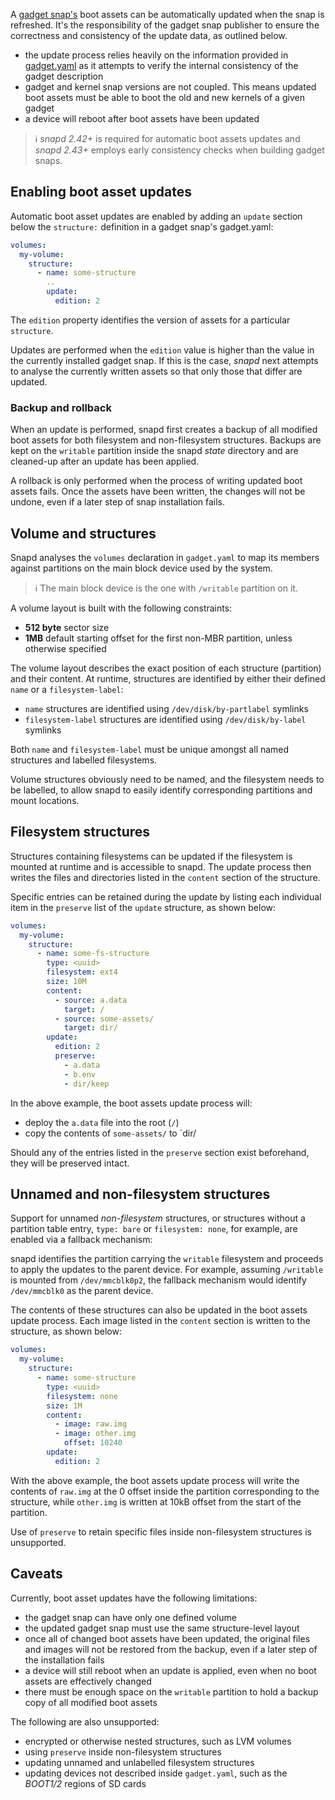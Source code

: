 A [gadget snap's](/t/the-gadget-snap/696) boot assets can be automatically updated when the snap is refreshed. It's the responsibility of the gadget snap publisher to ensure the correctness and consistency of the update data, as outlined below.

- the update process relies heavily on the information provided in [gadget.yaml](/t/the-gadget-snap/696#gadget.yaml) as it attempts to verify the internal consistency of the gadget description
- gadget and kernel snap versions are not coupled. This means updated boot assets must be able to boot the old and new kernels of a given gadget
- a device will reboot after boot assets have been updated

> :information_source: _snapd 2.42+_ is required for automatic boot assets updates and _snapd 2.43+_ employs early consistency checks when building gadget snaps.

## Enabling boot asset updates

Automatic boot asset updates are enabled by adding an `update` section below the `structure:` definition in a gadget snap's gadget.yaml:

```yaml
volumes:
  my-volume:
    structure:
      - name: some-structure
        ..
        update:
          edition: 2
```
The `edition` property identifies the version of assets for a particular `structure`.

Updates are performed when the `edition` value is higher than the value in the currently installed gadget snap. If this is the case, *snapd* next attempts to analyse the currently written assets so that only those that differ are updated.

### Backup and rollback

When an update is performed, snapd first creates a backup of all modified boot assets for both filesystem and non-filesystem structures. Backups are kept on the `writable` partition inside the snapd *state* directory and are cleaned-up after an update has been applied.

A rollback is only performed when the process of writing updated boot assets fails. Once the assets have been written, the changes will not be undone, even if a later step of snap installation fails.

## Volume and structures

Snapd analyses the `volumes` declaration in `gadget.yaml` to map its members against partitions on the main block device used by the system.

> :information_source:  The main block device is the one with `/writable` partition on it.

A volume layout is built with the following constraints:

- **512 byte** sector size
- **1MB** default starting offset for the first non-MBR partition, unless otherwise specified

The volume layout describes the exact position of each structure (partition) and their content. At runtime, structures are identified by either their defined `name` or a `filesystem-label`:

- `name` structures are identified using `/dev/disk/by-partlabel` symlinks
- `filesystem-label` structures are identified using `/dev/disk/by-label` symlinks

Both `name` and `filesystem-label` must be unique amongst all named structures and labelled filesystems.

Volume structures obviously need to be named, and the filesystem needs to be labelled, to allow snapd to easily identify corresponding partitions and mount locations.

## Filesystem structures

Structures containing filesystems can be updated if the filesystem is mounted at runtime and is accessible to snapd. The update process then writes the files and directories listed in the `content` section of the structure.

Specific entries can be retained during the update by listing each individual item in the `preserve` list of the `update` structure, as shown below:

```yaml
volumes:
  my-volume:
    structure:
      - name: some-fs-structure
        type: <uuid>
        filesystem: ext4
        size: 10M
        content:
          - source: a.data
            target: /
          - source: some-assets/
            target: dir/
        update:
          edition: 2
          preserve:
            - a.data
            - b.env
            - dir/keep
```

In the above example, the boot assets update process will:
- deploy the `a.data` file into the root (`/`)
- copy the contents of `some-assets/` to `dir/

Should any of the entries listed in the `preserve` section exist beforehand, they will be preserved intact.

## Unnamed and non-filesystem structures

Support for unnamed _non-filesystem_ structures, or structures without a partition table entry, `type: bare` or `filesystem: none`, for example, are enabled via a fallback mechanism:

snapd identifies the partition carrying the `writable` filesystem and proceeds to apply the updates to the parent device. For example, assuming `/writable` is mounted from `/dev/mmcblk0p2`, the fallback mechanism would identify `/dev/mmcblk0` as the parent device.

The contents of these structures can also be updated in the boot assets update process. Each image listed in the `content` section is written to the structure, as shown below:

```yaml
volumes:
  my-volume:
    structure:
      - name: some-structure
        type: <uuid>
        filesystem: none
        size: 1M
        content:
          - image: raw.img
          - image: other.img
            offset: 10240
        update:
          edition: 2
```

With the above example, the boot assets update process will write the contents of `raw.img` at the 0 offset inside the partition corresponding to the structure, while `other.img` is written at 10kB offset from the start of the partition.

Use of `preserve` to retain specific files inside non-filesystem structures is unsupported.

## Caveats

Currently, boot asset updates have the following limitations:
- the gadget snap can have only one defined volume
- the updated gadget snap must use the same structure-level layout
- once all of changed boot assets have been updated, the original files and images will not be restored from the backup, even if a later step of the installation fails
- a device will still reboot when an update is applied, even when no boot assets are effectively changed
- there must be enough space on the `writable` partition to hold a backup copy of all modified boot assets

The following are also unsupported:
- encrypted or otherwise nested structures, such as LVM volumes
- using `preserve` inside non-filesystem structures
- updating unnamed and unlabelled filesystem structures
- updating devices not described inside `gadget.yaml`, such as the _BOOT1/2_ regions of SD cards
